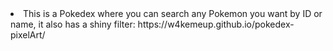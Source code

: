 <li>This is a Pokedex where you can search any Pokemon you want by ID or name, it also has a shiny filter: https://w4kemeup.github.io/pokedex-pixelArt/ </li>
